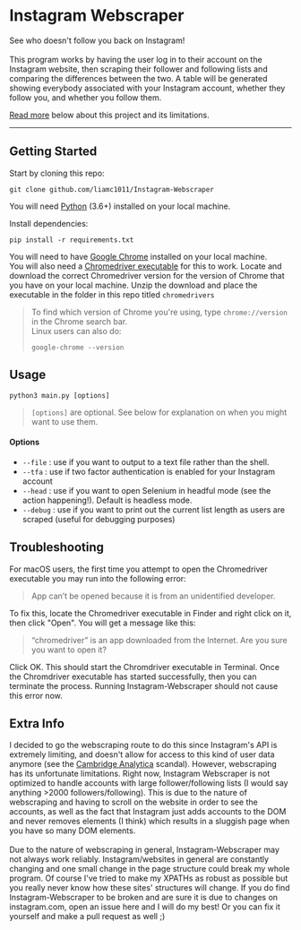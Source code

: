 # Instagram Webscraper

See who doesn't follow you back on Instagram! 
<br><br> This program works by having the user log in to their account on the Instagram website, 
then scraping their follower and following lists and comparing the differences between the two. 
A table will be generated showing everybody associated with your Instagram account, whether they follow you, and whether
you follow them.

[Read more](#extra-info) below about this project and its limitations. 

-------

## Getting Started

Start by cloning this repo: 
```shell
git clone github.com/liamc1011/Instagram-Webscraper
```
You will need [Python](https://www.python.org/downloads/) (3.6+) installed on your local machine.

Install dependencies: 
```shell
pip install -r requirements.txt
```

You will need to have [Google Chrome](https://google.com/chrome) installed on your local machine. 
<br> You will also need a [Chromedriver executable](https://chromedriver.chromium.org/downloads) for this to work. 
Locate and download the correct Chromedriver version for the version of Chrome that you have on your local machine. 
Unzip the download and place the executable in the folder in this repo titled `chromedrivers`

> To find which version of Chrome you're using, type `chrome://version` in the Chrome search bar.
> <br> Linux users can also do: 
> ```shell
> google-chrome --version 
> ``` 

## Usage
```shell
python3 main.py [options]
```
> `[options]` are optional. See below for explanation on when you might want to use them.
> 

#### Options
- `--file` : use if you want to output to a text file rather than the shell. 
- `--tfa` : use if two factor authentication is enabled for your Instagram account
- `--head` : use if you want to open Selenium in headful mode (see the action happening!). Default is headless mode.
- `--debug` : use if you want to print out the current list length as users are scraped (useful for debugging purposes)

## Troubleshooting
For macOS users, the first time you attempt to open the Chromedriver executable you may run into the following error:
> App can’t be opened because it is from an unidentified developer.
> 
To fix this, locate the Chromedriver executable in Finder and right click on it, then click "Open". 
You will get a message like this: 
> “chromedriver” is an app downloaded from the Internet. Are you sure you want to open it?
> 

Click OK. This should start the Chromdriver executable in Terminal. 
Once the Chromdriver executable has started successfully, then you can terminate the process.
Running Instagram-Webscraper should not cause this error now.

## Extra Info
I decided to go the webscraping route to do this since Instagram's API is extremely limiting, and doesn't allow for
access to this kind of user data anymore (see the [Cambridge Analytica](https://techcrunch.com/2018/04/04/facebook-instagram-api-shut-down/) scandal).
However, webscraping has its unfortunate limitations. 
Right now, Instagram Webscraper is not optimized to handle accounts with large follower/following lists 
(I would say anything >2000 followers/following).
This is due to the nature of webscraping and having to scroll on the website in order to see the accounts, as well
as the fact that Instagram just adds accounts to the DOM and never removes elements (I think) 
which results in a sluggish page when you have so many DOM elements. 
<br><br> Due to the nature of webscraping in general, Instagram-Webscraper may not always work reliably. 
Instagram/websites in general are constantly changing and one small change in the page structure could break my whole program.
Of course I've tried to make my XPATHs as robust as possible but you really never know how these sites' structures will change.
If you do find Instagram-Webscraper to be broken and are sure it is due to changes on instagram.com, open an issue here and I will do my best! 
Or you can fix it yourself and make a pull request as well ;)
